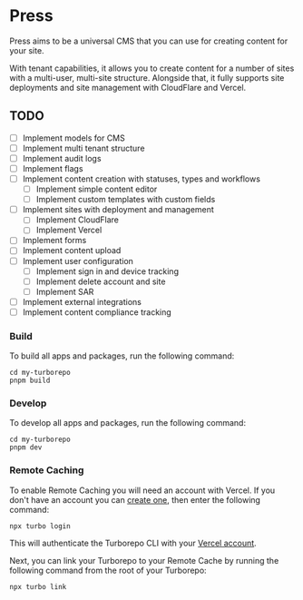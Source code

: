 # Press

Press aims to be a universal CMS that you can use for creating content for your site.

With tenant capabilities, it allows you to create content for a number of sites with a multi-user, multi-site structure. Alongside that, it fully supports site deployments and site management with CloudFlare and Vercel.

## TODO

- [ ] Implement models for CMS
- [ ] Implement multi tenant structure
- [ ] Implement audit logs
- [ ] Implement flags
- [ ] Implement content creation with statuses, types and workflows
  - [ ] Implement simple content editor
  - [ ] Implement custom templates with custom fields
- [ ] Implement sites with deployment and management
  - [ ] Implement CloudFlare
  - [ ] Implement Vercel
- [ ] Implement forms
- [ ] Implement content upload
- [ ] Implement user configuration
  - [ ] Implement sign in and device tracking
  - [ ] Implement delete account and site
  - [ ] Implement SAR
- [ ] Implement external integrations
- [ ] Implement content compliance tracking

### Build

To build all apps and packages, run the following command:

```
cd my-turborepo
pnpm build
```

### Develop

To develop all apps and packages, run the following command:

```
cd my-turborepo
pnpm dev
```

### Remote Caching

To enable Remote Caching you will need an account with Vercel. If you don't have an account you can [create one](https://vercel.com/signup), then enter the following command:

```
npx turbo login
```

This will authenticate the Turborepo CLI with your [Vercel account](https://vercel.com/docs/concepts/personal-accounts/overview).

Next, you can link your Turborepo to your Remote Cache by running the following command from the root of your Turborepo:

```
npx turbo link
```
